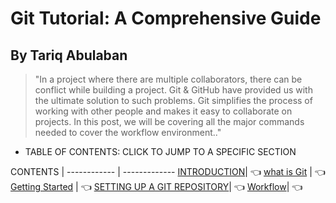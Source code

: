 # Git Tutorial: A Comprehensive Guide

## By Tariq Abulaban
> "In a project where there are multiple collaborators, there can be conflict while building a project. Git & GitHub have provided us with the ultimate solution to such problems. Git simplifies the process of working with other people and makes it easy to collaborate on projects. In this post, we will be covering all the major commands needed to cover the workflow environment.."




- TABLE OF CONTENTS: CLICK TO JUMP TO A SPECIFIC SECTION

CONTENTS | 
------------ | -------------
[INTRODUCTION](Com/Introduction.md)| :point_left:
[what is Git](Com/WhatGit.md) | :point_left:
[Getting Started](Com/GettingStarted.md) | :point_left:
[SETTING UP A GIT REPOSITORY](Com/AGITREPOSITORY.md)| :point_left:
[Workflow](Com/Workflow.md)| :point_left:
